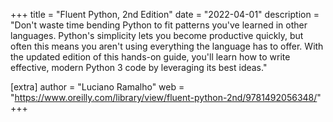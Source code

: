 +++
title = "Fluent Python, 2nd Edition"
date = "2022-04-01"
description = "Don't waste time bending Python to fit patterns you've learned in other languages. Python's simplicity lets you become productive quickly, but often this means you aren't using everything the language has to offer. With the updated edition of this hands-on guide, you'll learn how to write effective, modern Python 3 code by leveraging its best ideas."

[extra]
author = "Luciano Ramalho"
web = "https://www.oreilly.com/library/view/fluent-python-2nd/9781492056348/"
+++